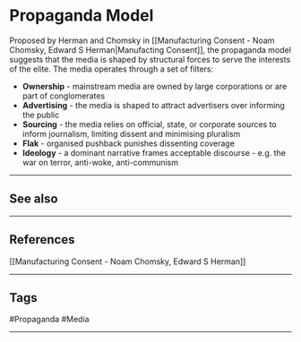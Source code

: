 # Propaganda Model

Proposed by Herman and Chomsky in [[Manufacturing Consent - Noam Chomsky, Edward S Herman|Manufacting Consent]], the propaganda model suggests that the media is shaped by structural forces to serve the interests of the elite. The media operates through a set of filters:

- **Ownership** - mainstream media are owned by large corporations or are part of conglomerates
- **Advertising** - the media is shaped to attract advertisers over informing the public
- **Sourcing** - the media relies on official, state, or corporate sources to inform journalism, limiting dissent and minimising pluralism
- **Flak** - organised pushback punishes dissenting coverage
- **Ideology** - a dominant narrative frames acceptable discourse - e.g. the war on terror, anti-woke, anti-communism

---
## See also

---
## References

[[Manufacturing Consent - Noam Chomsky, Edward S Herman]]

---
## Tags

#Propaganda #Media 

---


